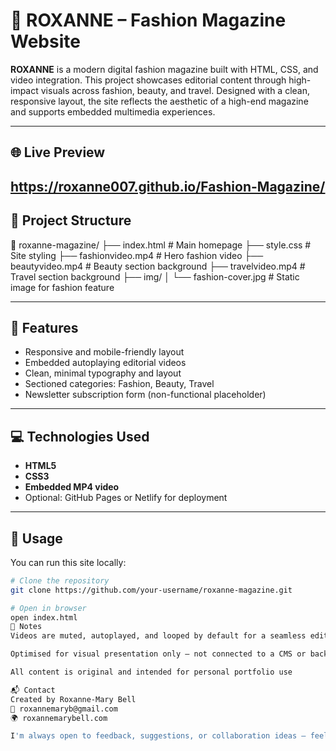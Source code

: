 # 👗 ROXANNE –  Fashion Magazine Website

**ROXANNE** is a modern digital fashion magazine built with HTML, CSS, and video integration. This project showcases editorial content through high-impact visuals across fashion, beauty, and travel. Designed with a clean, responsive layout, the site reflects the aesthetic of a high-end magazine and supports embedded multimedia experiences.

---

## 🌐 Live Preview

https://roxanne007.github.io/Fashion-Magazine/
---

## 📁 Project Structure

📂 roxanne-magazine/
├── index.html # Main homepage
├── style.css # Site styling
├── fashionvideo.mp4 # Hero fashion video
├── beautyvideo.mp4 # Beauty section background
├── travelvideo.mp4 # Travel section background
├── img/
│ └── fashion-cover.jpg # Static image for fashion feature


---

## 🧩 Features

- Responsive and mobile-friendly layout
- Embedded autoplaying editorial videos
- Clean, minimal typography and layout
- Sectioned categories: Fashion, Beauty, Travel
- Newsletter subscription form (non-functional placeholder)

---

## 💻 Technologies Used

- **HTML5**
- **CSS3**
- **Embedded MP4 video**
- Optional: GitHub Pages or Netlify for deployment

---

## 🚀 Usage

You can run this site locally:

```bash
# Clone the repository
git clone https://github.com/your-username/roxanne-magazine.git

# Open in browser
open index.html
📌 Notes
Videos are muted, autoplayed, and looped by default for a seamless editorial feel

Optimised for visual presentation only — not connected to a CMS or backend

All content is original and intended for personal portfolio use

📬 Contact
Created by Roxanne-Mary Bell
📧 roxannemaryb@gmail.com
🌍 roxannemarybell.com

I'm always open to feedback, suggestions, or collaboration ideas – feel free to reach out!
